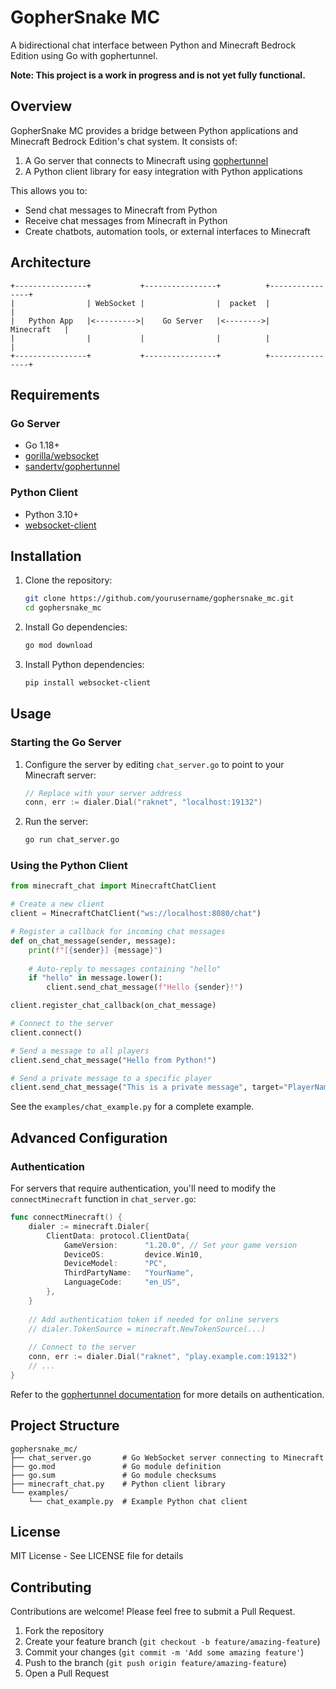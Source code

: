 # GopherSnake MC

A bidirectional chat interface between Python and Minecraft Bedrock Edition using Go with gophertunnel.

**Note: This project is a work in progress and is not yet fully functional.**

## Overview

GopherSnake MC provides a bridge between Python applications and Minecraft Bedrock Edition's chat system. It consists of:

1. A Go server that connects to Minecraft using [gophertunnel](https://github.com/sandertv/gophertunnel)
2. A Python client library for easy integration with Python applications

This allows you to:

- Send chat messages to Minecraft from Python
- Receive chat messages from Minecraft in Python
- Create chatbots, automation tools, or external interfaces to Minecraft

## Architecture

```plaintext
+----------------+           +----------------+          +----------------+
|                | WebSocket |                |  packet  |                |
|   Python App   |<--------->|    Go Server   |<-------->|    Minecraft   |
|                |           |                |          |                |
+----------------+           +----------------+          +----------------+
```

## Requirements

### Go Server

- Go 1.18+
- [gorilla/websocket](https://github.com/gorilla/websocket)
- [sandertv/gophertunnel](https://github.com/sandertv/gophertunnel)

### Python Client

- Python 3.10+
- [websocket-client](https://pypi.org/project/websocket-client/)

## Installation

1. Clone the repository:

   ```bash
   git clone https://github.com/yourusername/gophersnake_mc.git
   cd gophersnake_mc
   ```

2. Install Go dependencies:

   ```bash
   go mod download
   ```

3. Install Python dependencies:

   ```bash
   pip install websocket-client
   ```

## Usage

### Starting the Go Server

1. Configure the server by editing `chat_server.go` to point to your Minecraft server:

   ```go
   // Replace with your server address
   conn, err := dialer.Dial("raknet", "localhost:19132")
   ```

2. Run the server:

   ```bash
   go run chat_server.go
   ```

### Using the Python Client

```python
from minecraft_chat import MinecraftChatClient

# Create a new client
client = MinecraftChatClient("ws://localhost:8080/chat")

# Register a callback for incoming chat messages
def on_chat_message(sender, message):
    print(f"[{sender}] {message}")
    
    # Auto-reply to messages containing "hello"
    if "hello" in message.lower():
        client.send_chat_message(f"Hello {sender}!")

client.register_chat_callback(on_chat_message)

# Connect to the server
client.connect()

# Send a message to all players
client.send_chat_message("Hello from Python!")

# Send a private message to a specific player
client.send_chat_message("This is a private message", target="PlayerName")
```

See the `examples/chat_example.py` for a complete example.

## Advanced Configuration

### Authentication

For servers that require authentication, you'll need to modify the `connectMinecraft` function in `chat_server.go`:

```go
func connectMinecraft() {
    dialer := minecraft.Dialer{
        ClientData: protocol.ClientData{
            GameVersion:      "1.20.0", // Set your game version
            DeviceOS:         device.Win10,
            DeviceModel:      "PC",
            ThirdPartyName:   "YourName",
            LanguageCode:     "en_US",
        },
    }
    
    // Add authentication token if needed for online servers
    // dialer.TokenSource = minecraft.NewTokenSource(...)
    
    // Connect to the server
    conn, err := dialer.Dial("raknet", "play.example.com:19132")
    // ...
}
```

Refer to the [gophertunnel documentation](https://pkg.go.dev/github.com/sandertv/gophertunnel) for more details on authentication.

## Project Structure

```plaintext
gophersnake_mc/
├── chat_server.go       # Go WebSocket server connecting to Minecraft
├── go.mod               # Go module definition
├── go.sum               # Go module checksums
├── minecraft_chat.py    # Python client library
└── examples/
    └── chat_example.py  # Example Python chat client
```

## License

MIT License - See LICENSE file for details

## Contributing

Contributions are welcome! Please feel free to submit a Pull Request.

1. Fork the repository
2. Create your feature branch (`git checkout -b feature/amazing-feature`)
3. Commit your changes (`git commit -m 'Add some amazing feature'`)
4. Push to the branch (`git push origin feature/amazing-feature`)
5. Open a Pull Request
